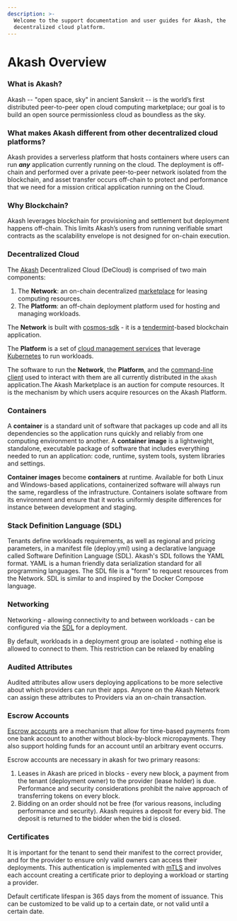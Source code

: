 ```yaml
---
description: >-
  Welcome to the support documentation and user guides for Akash, the
  decentralized cloud platform.
---
```


# Akash Overview

### What is Akash?

Akash -- "open space, sky" in ancient Sanskrit -- is the world’s first distributed peer-to-peer open cloud computing marketplace; our goal is to build an open source permissionless cloud as boundless as the sky.

### What makes Akash different from other decentralized cloud platforms?

Akash provides a serverless platform that hosts containers where users can run _**any**_ application currently running on the cloud. The deployment is off-chain and performed over a private peer-to-peer network isolated from the blockchain, and asset transfer occurs off-chain to protect and performance that we need for a mission critical application running on the Cloud. 

### Why Blockchain?

Akash leverages blockchain for provisioning and settlement but deployment happens off-chain. This limits Akash’s users from running verifiable smart contracts as the scalability envelope is not designed for on-chain execution.

### Decentralized Cloud

The [Akash](https://github.com/ovrclk/akash) Decentralized Cloud \(DeCloud\) is comprised of two main components:

1. The **Network**: an on-chain decentralized [marketplace](decentralized-cloud/marketplace.md) for leasing computing resources.
2. The **Platform**: an off-chain deployment platform used for hosting and managing workloads.

The **Network** is built with [cosmos-sdk](https://github.com/cosmos/cosmos-sdk) - it is a [tendermint](https://github.com/tendermint/tendermint)-based blockchain application.

The **Platform** is a set of [cloud management services]() that leverage [Kubernetes](https://kubernetes.io) to run workloads.

The software to run the **Network**, the **Platform**, and the [command-line client](reference/general-commands.md) used to interact with them are all currently distributed in the `akash` application.The Akash Marketplace is an auction for compute resources. It is the mechanism by which users acquire resources on the Akash Platform.

### Containers

A  **container** is a standard unit of software that packages up code and all its dependencies so the application runs quickly and reliably from one computing environment to another. A  **container** **image** is a lightweight, standalone, executable package of software that includes everything needed to run an application: code, runtime, system tools, system libraries and settings.

**Container images** become **containers** at runtime. Available for both Linux and Windows-based applications, containerized software will always run the same, regardless of the infrastructure. Containers isolate software from its environment and ensure that it works uniformly despite differences for instance between development and staging.

### Stack Definition Language \(SDL\) 

Tenants define workloads requirements, as well as regional and pricing parameters, in a manifest file \(deploy.yml\) using a declarative language called Software Definition Language \(SDL\). Akash's SDL follows the YAML format. YAML is a human friendly data serialization standard for all programming languages. The SDL file is a "form" to request resources from the Network. SDL is similar to and inspired by the Docker Compose language. 

### Networking

Networking - allowing connectivity to and between workloads - can be configured via the [SDL](reference/sdl.md) for a deployment.

By default, workloads in a deployment group are isolated - nothing else is allowed to connect to them. This restriction can be relaxed by enabling

### Audited Attributes

Audited attributes allow users deploying applications to be more selective about which providers can run their apps. Anyone on the Akash Network can assign these attributes to Providers via an on-chain transaction.

### Escrow Accounts

[Escrow accounts](decentralized-cloud/escrow.md) are a mechanism that allow for time-based payments from one bank account to another without block-by-block micropayments. They also support holding funds for an account until an arbitrary event occurrs.

Escrow accounts are necessary in akash for two primary reasons:

1. Leases in Akash are priced in blocks - every new block, a payment from the tenant \(deployment owner\) to the provider \(lease holder\) is due. Performance and security considerations prohibit the naive approach of transferring tokens on every block.
2. Bidding on an order should not be free \(for various reasons, including performance and security\). Akash requires a deposit for every bid. The deposit is returned to the bidder when the bid is closed.

### Certificates

It is important for the tenant to send their manifest to the correct provider, and for the provider to ensure only valid owners can access their deployments. This authentication is implemented with [mTLS](decentralized-cloud/mtls.md) and involves each account creating a certificate prior to deploying a workload or starting a provider.

Default certificate lifespan is 365 days from the moment of issuance. This can be customized to be valid up to a certain date, or not valid until a certain date.

